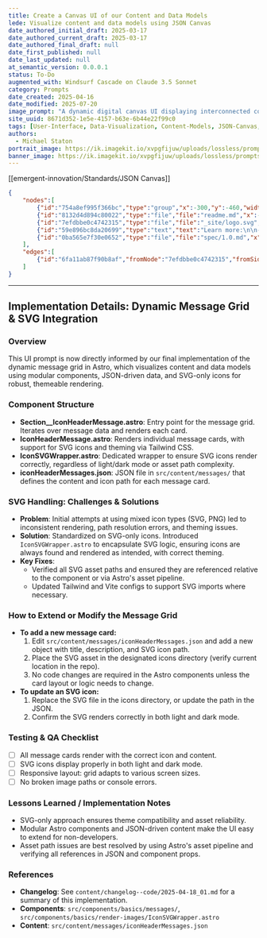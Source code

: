 ```yaml
---
title: Create a Canvas UI of our Content and Data Models
lede: Visualize content and data models using JSON Canvas
date_authored_initial_draft: 2025-03-17
date_authored_current_draft: 2025-03-17
date_authored_final_draft: null
date_first_published: null
date_last_updated: null
at_semantic_version: 0.0.0.1
status: To-Do
augmented_with: Windsurf Cascade on Claude 3.5 Sonnet
category: Prompts
date_created: 2025-04-16
date_modified: 2025-07-20
image_prompt: "A dynamic digital canvas UI displaying interconnected content and data models as interactive nodes and links. Visual elements include drag-and-drop panels, vibrant color-coded data types, and a modern workspace with a sense of creative exploration and clarity."
site_uuid: 8671d352-1e5e-4157-b63e-6b44e22f99c0
tags: [User-Interface, Data-Visualization, Content-Models, JSON-Canvas, UI-Design]
authors:
  - Michael Staton
portrait_image: https://ik.imagekit.io/xvpgfijuw/uploads/lossless/prompts/user-interface/2025-05-05_portrait_image_Create-a-Canvas-UI-of-our-Content-and-Data-Models_fb6e3017-2c7c-4cde-bb17-7a9f33c2cc13_pmhMbtCEs.webp
banner_image: https://ik.imagekit.io/xvpgfijuw/uploads/lossless/prompts/user-interface/2025-05-05_banner_image_Create-a-Canvas-UI-of-our-Content-and-Data-Models_ff565ec1-1663-4145-9e64-7896462fb4bd_sjTHdrtP9.webp
---
```

[[emergent-innovation/Standards/JSON Canvas]]

```json
{
	"nodes":[
		{"id":"754a8ef995f366bc","type":"group","x":-300,"y":-460,"width":610,"height":200,"label":"JSON Canvas"},
		{"id":"8132d4d894c80022","type":"file","file":"readme.md","x":-280,"y":-200,"width":570,"height":560,"color":"6"},
		{"id":"7efdbbe0c4742315","type":"file","file":"_site/logo.svg","x":-280,"y":-440,"width":217,"height":80},
		{"id":"59e896bc8da20699","type":"text","text":"Learn more:\n\n- [Apps](/docs/apps.md)\n- [Spec](spec/1.0.md)\n- [Github](https://github.com/obsidianmd/jsoncanvas)","x":40,"y":-440,"width":250,"height":160},
		{"id":"0ba565e7f30e0652","type":"file","file":"spec/1.0.md","x":360,"y":-400,"width":400,"height":400}
	],
	"edges":[
		{"id":"6fa11ab87f90b8af","fromNode":"7efdbbe0c4742315","fromSide":"right","toNode":"59e896bc8da20699","toSide":"left"}
	]
}
```

---

## Implementation Details: Dynamic Message Grid & SVG Integration

### Overview
This UI prompt is now directly informed by our final implementation of the dynamic message grid in Astro, which visualizes content and data models using modular components, JSON-driven data, and SVG-only icons for robust, themeable rendering.

### Component Structure
- **Section__IconHeaderMessage.astro**: Entry point for the message grid. Iterates over message data and renders each card.
- **IconHeaderMessage.astro**: Renders individual message cards, with support for SVG icons and theming via Tailwind CSS.
- **IconSVGWrapper.astro**: Dedicated wrapper to ensure SVG icons render correctly, regardless of light/dark mode or asset path complexity.
- **iconHeaderMessages.json**: JSON file in `src/content/messages/` that defines the content and icon path for each message card.

### SVG Handling: Challenges & Solutions
- **Problem**: Initial attempts at using mixed icon types (SVG, PNG) led to inconsistent rendering, path resolution errors, and theming issues.
- **Solution**: Standardized on SVG-only icons. Introduced `IconSVGWrapper.astro` to encapsulate SVG logic, ensuring icons are always found and rendered as intended, with correct theming.
- **Key Fixes**:
  - Verified all SVG asset paths and ensured they are referenced relative to the component or via Astro's asset pipeline.
  - Updated Tailwind and Vite configs to support SVG imports where necessary.

### How to Extend or Modify the Message Grid
- **To add a new message card:**
  1. Edit `src/content/messages/iconHeaderMessages.json` and add a new object with title, description, and SVG icon path.
  2. Place the SVG asset in the designated icons directory (verify current location in the repo).
  3. No code changes are required in the Astro components unless the card layout or logic needs to change.
- **To update an SVG icon:**
  1. Replace the SVG file in the icons directory, or update the path in the JSON.
  2. Confirm the SVG renders correctly in both light and dark mode.

### Testing & QA Checklist
- [ ] All message cards render with the correct icon and content.
- [ ] SVG icons display properly in both light and dark mode.
- [ ] Responsive layout: grid adapts to various screen sizes.
- [ ] No broken image paths or console errors.

### Lessons Learned / Implementation Notes
- SVG-only approach ensures theme compatibility and asset reliability.
- Modular Astro components and JSON-driven content make the UI easy to extend for non-developers.
- Asset path issues are best resolved by using Astro's asset pipeline and verifying all references in JSON and component props.

### References
- **Changelog**: See `content/changelog--code/2025-04-18_01.md` for a summary of this implementation.
- **Components**: `src/components/basics/messages/`, `src/components/basics/render-images/IconSVGWrapper.astro`
- **Content**: `src/content/messages/iconHeaderMessages.json`